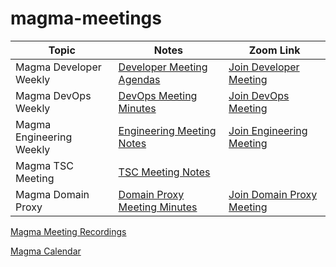 # magma-meetings

Topic | Notes | Zoom Link
---|---|---
Magma Developer Weekly | [Developer Meeting Agendas](https://etherpad.opendev.org/p/Magma_Gateways_Weekly_Meeting) | [Join Developer Meeting](https://zoom.us/j/97365660313?pwd=bVVjWnh3L1lFeGZIV1ZyNVZBcDJ0Zz09)
Magma DevOps Weekly | [DevOps Meeting Minutes](https://docs.google.com/document/d/1Xb1TGpMPoEWAA2QtGhOBLqEgvY9j-oe2C4MBAHcHk_k/edit) | [Join DevOps Meeting](https://zoom.us/j/98475167675?pwd=SCs3N0pHQTR5ekhqRXFwL0NlOHBQdz09)
Magma Engineering Weekly | [Engineering Meeting Notes](https://etherpad.opendev.org/p/magmaweekly_notes) | [Join Engineering Meeting](https://zoom.us/j/94414484599?pwd=dDhja2o0NW9rT256U0ZydmdzeGV6dz09)
Magma TSC Meeting | [TSC Meeting Notes](https://etherpad.opendev.org/p/magma_tsc_meeting_notes)
Magma Domain Proxy | [Domain Proxy Meeting Minutes](https://etherpad.opendev.org/p/magma-domain-proxy) | [Join Domain Proxy Meeting](https://meet.google.com/pzv-hduz-gqd)

[Magma Meeting Recordings
](https://etherpad.opendev.org/p/magmaweekly_recordings)


[Magma Calendar](https://calendar.google.com/calendar/u/0/embed?src=c_gbiu1t7a67ika1th2smldeh19s@group.calendar.google.com)

